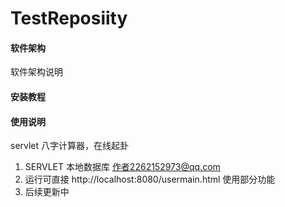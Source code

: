# TestReposiity


#### 软件架构
软件架构说明


#### 安装教程



#### 使用说明
servlet 八字计算器，在线起卦
1. SERVLET  本地数据库  作者2262152973@qq.com
2. 运行可直接  http://localhost:8080/usermain.html 使用部分功能
3. 后续更新中


